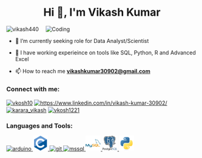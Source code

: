 <h1 align="center">Hi 👋, I'm Vikash Kumar</h1>
<img align="right" alt="Coding" width="400" src="https://aryng.com/assets/img/ani2.gif")
<p align="left"> <img src="https://komarev.com/ghpvc/?username=vikash440&label=Profile%20views&color=0e75b6&style=flat" alt="vikash440" /> </p>

- 🌱 I’m currently seeking role for Data Analyst/Scientist

- 🌱 I have working experieince on tools like SQL, Python, R and Advanced Excel

  

- 📫 How to reach me **vikashkumar30902@gmail.com**

<h3 align="left">Connect with me:</h3>
<p align="left">
<a href="https://twitter.com/vkosh10" target="blank"><img align="center" src="https://raw.githubusercontent.com/rahuldkjain/github-profile-readme-generator/master/src/images/icons/Social/twitter.svg" alt="vkosh10" height="30" width="40" /></a>
<a href="https://linkedin.com/in/https://www.linkedin.com/in/vikash-kumar-30902/" target="blank"><img align="center" src="https://raw.githubusercontent.com/rahuldkjain/github-profile-readme-generator/master/src/images/icons/Social/linked-in-alt.svg" alt="https://www.linkedin.com/in/vikash-kumar-30902/" height="30" width="40" /></a>
<a href="https://instagram.com/karara_vikash" target="blank"><img align="center" src="https://raw.githubusercontent.com/rahuldkjain/github-profile-readme-generator/master/src/images/icons/Social/instagram.svg" alt="karara_vikash" height="30" width="40" /></a>
<a href="https://www.hackerrank.com/vkosh1221" target="blank"><img align="center" src="https://raw.githubusercontent.com/rahuldkjain/github-profile-readme-generator/master/src/images/icons/Social/hackerrank.svg" alt="vkosh1221" height="30" width="40" /></a>
</p>

<h3 align="left">Languages and Tools:</h3>
<p align="left"> <a href="https://www.arduino.cc/" target="_blank" rel="noreferrer"> <img src="https://cdn.worldvectorlogo.com/logos/arduino-1.svg" alt="arduino" width="40" height="40"/> </a> <a href="https://www.cprogramming.com/" target="_blank" rel="noreferrer"> <img src="https://raw.githubusercontent.com/devicons/devicon/master/icons/c/c-original.svg" alt="c" width="40" height="40"/> </a> <a href="https://git-scm.com/" target="_blank" rel="noreferrer"> <img src="https://www.vectorlogo.zone/logos/git-scm/git-scm-icon.svg" alt="git" width="40" height="40"/> </a> <a href="https://www.microsoft.com/en-us/sql-server" target="_blank" rel="noreferrer"> <img src="https://www.svgrepo.com/show/303229/microsoft-sql-server-logo.svg" alt="mssql" width="40" height="40"/> </a> <a href="https://www.mysql.com/" target="_blank" rel="noreferrer"> <img src="https://raw.githubusercontent.com/devicons/devicon/master/icons/mysql/mysql-original-wordmark.svg" alt="mysql" width="40" height="40"/> </a> <a href="https://www.postgresql.org" target="_blank" rel="noreferrer"> <img src="https://raw.githubusercontent.com/devicons/devicon/master/icons/postgresql/postgresql-original-wordmark.svg" alt="postgresql" width="40" height="40"/> </a> <a href="https://www.python.org" target="_blank" rel="noreferrer"> <img src="https://raw.githubusercontent.com/devicons/devicon/master/icons/python/python-original.svg" alt="python" width="40" height="40"/> </a> </p>




